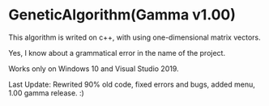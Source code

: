 # GeneticAlgorithm(Gamma v1.00)
This algorithm is writed on c++, with using one-dimensional matrix vectors.

Yes, I know about a grammatical error in the name of the project.

Works only on Windows 10 and Visual Studio 2019.

Last Update:
Rewrited 90% old code, fixed errors and bugs, added menu, 1.00 gamma release.
:)